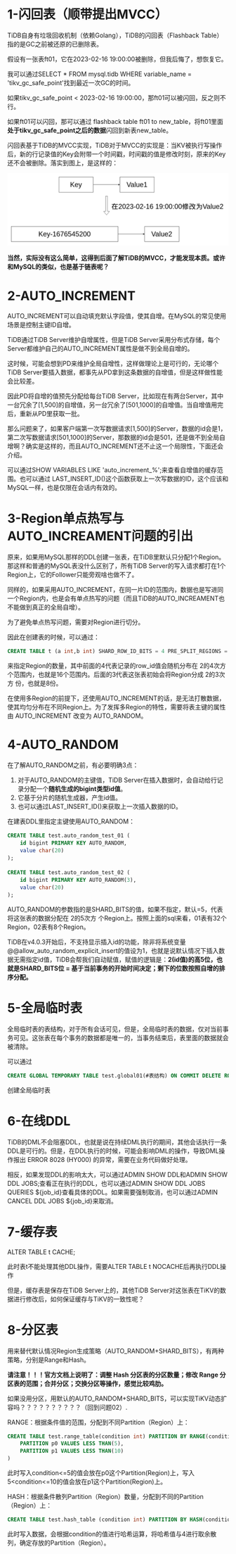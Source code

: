 # 1-闪回表（顺带提出MVCC）

TiDB自身有垃圾回收机制（依赖Golang），TiDB的闪回表（Flashback Table）指的是GC之前被还原的已删除表。

假设有一张表ft01，它在2023-02-16 19:00:00被删除，但我后悔了，想恢复它。

我可以通过SELECT * FROM mysql.tidb WHERE variable_name = 'tikv_gc_safe_point'找到最近一次GC的时间。

如果tikv_gc_safe_point < 2023-02-16 19:00:00，那ft01可以被闪回，反之则不行。

如果ft01可以闪回，那可以通过 flashback table ft01 to new_table，将ft01里面**处于tikv_gc_safe_point之后的数据**闪回到新表new_table。

闪回表基于TiDB的MVCC实现，TiDB对于MVCC的实现是：当KV被执行写操作后，新的行记录值的Key会附带一个时间戳，时间戳的值是修改时刻，原来的Key还不会被删除。落实到图上，是这样的：

![01](03-TiDB的特性.assets/01.png)

**当然，实际没有这么简单，这得到后面了解TiDB的MVCC，才能发现本质。或许和MySQL的类似，也是基于链表呢？**

# 2-AUTO_INCREMENT

AUTO_INCREMENT可以自动填充默认字段值，使其自增。在MySQL的常见使用场景是控制主键ID自增。

TiDB通过TiDB Server维护自增属性，但是TiDB Server采用分布式存储，每个Server都维护自己的AUTO_INCREMENT属性是做不到全局自增的。

这时候，可能会想到PD来维护全局自增性，这样做理论上是可行的，无论哪个TiDB Server要插入数据，都事先从PD拿到这条数据的自增值，但是这样做性能会比较差。

因此PD将自增的值预先分配给每台TiDB Server，比如现在有两台Server，其中一台冗余了[1,500]的自增值，另一台冗余了[501,1000]的自增值。当自增值用完后，重新从PD里获取一批。

那么问题来了，如果客户端第一次写数据请求[1,500]的Server，数据的id会是1，第二次写数据请求[501,1000]的Server，那数据的id会是501，还是做不到全局自增啊？确实是这样的，而且AUTO_INCREMENT还不止这一个局限性，下面还会介绍。

可以通过SHOW VARIABLES LIKE 'auto_increment_%';来查看自增值的缓存范围。也可以通过 LAST_INSERT_ID()这个函数获取上一次写数据的ID，这个应该和MySQL一样，也是仅限在会话内有效的。 

# 3-Region单点热写与AUTO_INCREAMENT问题的引出

原来，如果用MySQL那样的DDL创建一张表，在TiDB里默认只分配1个Region。那这样和普通的MySQL表没什么区别了，所有TiDB Server的写入请求都打在1个Region上，它的Follower只能旁观啥也做不了。

同样的，如果采用AUTO_INCREMENT，在同一片ID的范围内，数据也是写进同一个Region内，也是会有单点热写的问题（而且TiDB的AUTO_INCREAMENT也不能做到真正的全局自增）。

为了避免单点热写问题，需要对Region进行切分。

因此在创建表的时候，可以通过：

```sql
CREATE TABLE t (a int,b int) SHARD_ROW_ID_BITS = 4 PRE_SPLIT_REGIONS = 3;
```

来指定Region的数量，其中前面的4代表记录的row_id值会随机分布在 2的4次方 个范围内，也就是16个范围内。后面的3代表这张表初始会将Region分成 2的3次方 份，也就是8份。

在使用多Region的前提下，还使用AUTO_INCREMENT的话，是无法打散数据，使其均匀分布在不同Region上。为了发挥多Region的特性，需要将表主键的属性由 AUTO_INCREMENT 改变为 AUTO_RANDOM。

# 4-AUTO_RANDOM

在了解AUTO_RANDOM之前，有必要明确3点：

1. 对于AUTO_RANDOM的主键值，TiDB Server在插入数据时，会自动给行记录分配一个**随机生成的bigint类型id值**。 
2. 它基于分片的随机生成器，产生id值。
3. 也可以通过LAST_INSERT_ID()来获取上一次插入数据的ID。

在建表DDL里指定主键使用AUTO_RANDOM：

```sql
CREATE TABLE test.auto_random_test_01 (
    id bigint PRIMARY KEY AUTO_RANDOM,
    value char(20)
);

CREATE TABLE test.auto_random_test_02 (
    id bigint PRIMARY KEY AUTO_RANDOM(3),
    value char(20)
);
```

AUTO_RANDOM的参数指的是SHARD_BITS的值，如果不指定，默认=5，代表将这张表的数据分配在 2的5次方 个Region上。按照上面的sql来看，01表有32个Region，02表有8个Region。

TiDB在v4.0.3开始后，不支持显示插入id的功能，除非将系统变量@@allow_auto_random_explicit_insert的值设为1，也就是说默认情况下插入数据无需指定id值，TiDB会帮我们自动赋值，赋值的逻辑是：**2(id值)的高5位，也就是SHARD_BITS位 = 基于当前事务的开始时间决定；剩下的位数按照自增的排序分配。**

# 5-全局临时表

全局临时表的表结构，对于所有会话可见，但是，全局临时表的数据，仅对当前事务可见。这张表在每个事务的数据都是唯一的，当事务结束后，表里面的数据就会被清除。

可以通过

```sql
CREATE GLOBAL TEMPORARY TABLE test.global01(#表结构) ON COMMIT DELETE ROWS;
```

创建全局临时表

# 6-在线DDL

TiDB的DML不会阻塞DDL，也就是说在持续DML执行的期间，其他会话执行一条DDL是可行的。但是，在DDL执行的时候，可能会影响DML的操作，导致DML操作报出 ERROR 8028 (HY000) 的异常，需要在业务代码做好处理。

相反，如果发现DDL的影响太大，可以通过ADMIN SHOW DDL和ADMIN SHOW DDL JOBS;查看正在执行的DDL，也可以通过ADMIN SHOW DDL JOBS QUERIES ${job_id}查看具体的DDL。如果需要强制取消，也可以通过ADMIN CANCEL DDL JOBS ${job_id}来取消。

# 7-缓存表

ALTER TABLE t CACHE;

此时表t不能处理其他DDL操作，需要ALTER TABLE t NOCACHE后再执行DDL操作

但是，缓存表是保存在TiDB Server上的，其他TiDB Server对这张表在TiKV的数据进行修改后，如何保证缓存与TiKV的一致性呢？

# 8-分区表

用来替代默认情况Region生成策略（AUTO_RANDOM+SHARD_BITS），有两种策略，分别是Range和Hash。

**请注意！！！官方文档上说明了：调整 Hash 分区表的分区数量；修改 Range 分区表的范围；合并分区；交换分区等操作，感觉比较鸡肋。**

如果没用分区，用默认的AUTO_RANDOM+SHARD_BITS，可以实现TiKV动态扩容吗？？？？？？？？？？（回到问题02）.

RANGE：根据条件值的范围，分配到不同Partition（Region）上：

```sql
CREATE TABLE test.range_table(condition int) PARTITION BY RANGE(condition) (
	PARTITION p0 VALUES LESS THAN(5),
	PARTITION p1 VALUES LESS THAN(10)
)
```

此时写入condition<=5的值会放在p0这个Partition(Region)上，写入5<condition<=10的值会放在p1这个Partition(Region)上。

HASH：根据条件散列Partition（Region）数量，分配到不同的Partition（Region）上：

```sql
CREATE TABLE test.hash_table (condition int) PARTITION BY HASH(condition) PARTITIONS 4 
```

此时写入数据，会根据condition的值进行哈希运算，将哈希值与4进行取余散列，确定存放的Partition（Region）。

